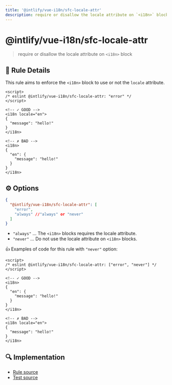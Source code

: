 ```yaml
---
title: '@intlify/vue-i18n/sfc-locale-attr'
description: require or disallow the locale attribute on `<i18n>` block
---
```


# @intlify/vue-i18n/sfc-locale-attr

> require or disallow the locale attribute on `<i18n>` block

## :book: Rule Details

This rule aims to enforce the `<i18n>` block to use or not the `locale` attribute.

<eslint-code-block>

<!-- eslint-skip -->

```vue
<script>
/* eslint @intlify/vue-i18n/sfc-locale-attr: "error" */
</script>

<!-- ✓ GOOD -->
<i18n locale="en">
{
  "message": "hello!"
}
</i18n>

<!-- ✗ BAD -->
<i18n>
{
  "en": {
    "message": "hello!"
  }
}
</i18n>
```

</eslint-code-block>

## :gear: Options

```json
{
  "@intlify/vue-i18n/sfc-locale-attr": [
    "error",
    "always" //"always" or "never"
  ]
}
```

- `"always"` ... The `<i18n>` blocks requires the locale attribute.
- `"never"` ... Do not use the locale attribute on `<i18n>` blocks.

:+1: Examples of code for this rule with `"never"` option:

<eslint-code-block>

<!-- eslint-skip -->

```vue
<script>
/* eslint @intlify/vue-i18n/sfc-locale-attr: ["error", "never"] */
</script>

<!-- ✓ GOOD -->
<i18n>
{
  "en": {
    "message": "hello!"
  }
}
</i18n>

<!-- ✗ BAD -->
<i18n locale="en">
{
  "message": "hello!"
}
</i18n>
```

</eslint-code-block>

## :mag: Implementation

- [Rule source](https://github.com/intlify/eslint-plugin-vue-i18n/blob/master/lib/rules/sfc-locale-attr.ts)
- [Test source](https://github.com/intlify/eslint-plugin-vue-i18n/tree/master/tests/lib/rules/sfc-locale-attr.ts)
